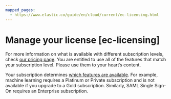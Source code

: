 ```yaml
---
mapped_pages:
  - https://www.elastic.co/guide/en/cloud/current/ec-licensing.html
---
```


# Manage your license [ec-licensing]

For more information on what is available with different subscription levels, check [our pricing page](https://www.elastic.co/pricing). You are entitled to use all of the features that match your subscription level. Please use them to your heart’s content.

Your subscription determines [which features are available](https://www.elastic.co/subscriptions/cloud). For example, machine learning requires a Platinum or Private subscription and is not available if you upgrade to a Gold subscription. Similarly, SAML Single Sign-On requires an Enterprise subscription.

